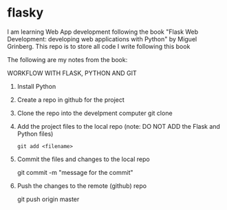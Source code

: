 flasky
======

I am learning Web App development following the book "Flask Web Development: developing web applications with Python" by Miguel Grinberg. This repo is to store all code I write following this book

The following are my notes from the book:

WORKFLOW WITH FLASK, PYTHON AND GIT

1) Install Python

2) Create a repo in github for the project

3) Clone the repo into the develpment computer
   git clone <path to the github repo>

4) Add the project files to the local repo (note: DO NOT ADD the Flask and
Python files)

       git add <filename>

5) Commit the files and changes to the local repo
   
   git commit -m "message for the commit"

6) Push the changes to the remote (github) repo

   git push origin master

